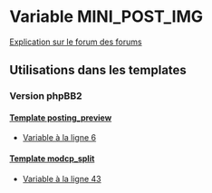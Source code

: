 # Variable MINI_POST_IMG
[Explication sur le forum des forums](http://forum.forumactif.com/t294113-listing-des-variables#MINI_POST_IMG)
## Utilisations dans les templates
### Version phpBB2
#### [Template posting_preview](subsilver/posting_preview.md)
* [Variable à la ligne 6](../subsilver/posting_preview.tpl#L6)
#### [Template modcp_split](subsilver/modcp_split.md)
* [Variable à la ligne 43](../subsilver/modcp_split.tpl#L43)